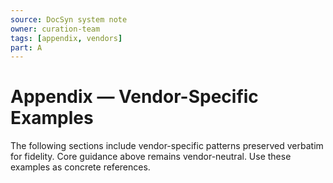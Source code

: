 ```yaml
---
source: DocSyn system note
owner: curation-team
tags: [appendix, vendors]
part: A
---
```


# Appendix — Vendor-Specific Examples

The following sections include vendor-specific patterns preserved verbatim for fidelity.
Core guidance above remains vendor-neutral. Use these examples as concrete references.
